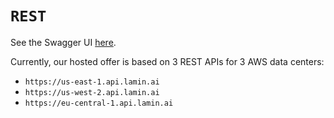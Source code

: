 # `REST`

See the Swagger UI [here](https://us-east-1.api.lamin.ai/docs).

Currently, our hosted offer is based on 3 REST APIs for 3 AWS data centers:

- `https://us-east-1.api.lamin.ai`
- `https://us-west-2.api.lamin.ai`
- `https://eu-central-1.api.lamin.ai`
